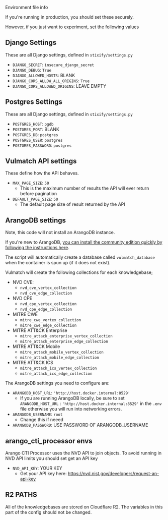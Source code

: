  Environment file info

If you're running in production, you should set these securely.

However, if you just want to experiment, set the following values

## Django Settings

These are all Django settings, defined in `stixify/settings.py`

* `DJANGO_SECRET`: `insecure_django_secret`
* `DJANGO_DEBUG`: `True`
* `DJANGO_ALLOWED_HOSTS`: BLANK
* `DJANGO_CORS_ALLOW_ALL_ORIGINS`: `True`
* `DJANGO_CORS_ALLOWED_ORIGINS`: LEAVE EMPTY

## Postgres Settings

These are all Django settings, defined in `stixify/settings.py`

* `POSTGRES_HOST`: `pgdb`
* `POSTGRES_PORT`: BLANK
* `POSTGRES_DB`: `postgres`
* `POSTGRES_USER`: `postgres`
* `POSTGRES_PASSWORD`: `postgres`

## Vulmatch API settings

These define how the API behaves.

* `MAX_PAGE_SIZE`: `50`
	* This is the maximum number of results the API will ever return before pagination
* `DEFAULT_PAGE_SIZE`: `50`
	* The default page size of result returned by the API

## ArangoDB settings

Note, this code will not install an ArangoDB instance.

If you're new to ArangoDB, [you can install the community edition quickly by following the instructions here](https://arangodb.com/community-server/).

The script will automatically create a database called `vulmatch_database` when the container is spun up (if it does not exist).

Vulmatch will create the following collections for each knowledgebase;

* NVD CVE:
	* `nvd_cve_vertex_collection`
	* `nvd_cve_edge_collection`
* NVD CPE
	* `nvd_cpe_vertex_collection`
	* `nvd_cpe_edge_collection`
* MITRE CWE
	* `mitre_cwe_vertex_collection`
	* `mitre_cwe_edge_collection`
* MITRE ATT&CK Enterprise
	* `mitre_attack_enterprise_vertex_collection`
	* `mitre_attack_enterprise_edge_collection`
* MITRE ATT&CK Mobile
	* `mitre_attack_mobile_vertex_collection`
	* `mitre_attack_mobile_edge_collection`
* MITRE ATT&CK ICS
	* `mitre_attack_ics_vertex_collection`
	* `mitre_attack_ics_edge_collection`

The ArangoDB settings you need to configure are:

* `ARANGODB_HOST_URL`: `'http://host.docker.internal:8529'`
	* If you are running ArangoDB locally, be sure to set `ARANGODB_HOST_URL` : `'http://host.docker.internal:8529'` in the `.env` file otherwise you will run into networking errors.
* `ARANGODB_USERNAME`: `root`
	* Change this if neeed
* `ARANGODB_PASSWORD`: USE PASSWORD OF ARANGODB_USERNAME

## arango_cti_processor envs

Arango CTI Processor uses the NVD API to join objects. To avoid running in NVD API limits you should set get an API key

* `NVD_API_KEY`: YOUR KEY
	* Get your API key here: https://nvd.nist.gov/developers/request-an-api-key

## R2 PATHS

All of the knowledgebases are stored on Cloudflare R2. The variables in this part of the config should not be changed.